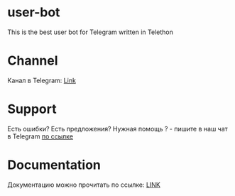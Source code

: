 <h1>user-bot</h1>
<p>This is the best user bot for Telegram written in Telethon</p>

<h1>Channel</h1>
<p>Канал в Telegram: <a href="https://t.me/Winchester_Community">Link</a></p>

<h1>Support</h1>
<p>Есть ошибки? Есть предложения? Нужная помощь ? - пишите в наш чат в Telegram <a href="https://t.me/+OVbRdx_Pqh8xMjNi">по ссылке</a></p>

<h1>Documentation</h1>
<p>Документацию можно прочитать по ссылке: <a href="https://github.com/Winchester-Dean/user-bot-documentation/blob/main/README.md#documentation">LINK</a></p>

